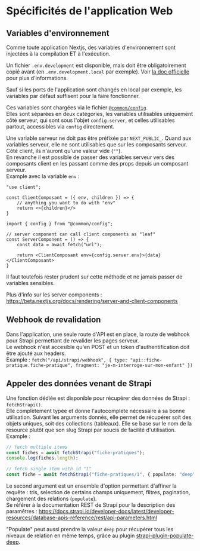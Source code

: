 # Spécificités de l'application Web

## Variables d'environnement
Comme toute application Nextjs, des variables d'environnement sont injectées à la compilation ET à l'exécution.

Un fichier `.env.development` est disponible, mais doit être obligatoirement copié avant (en `.env.development.local` par exemple). Voir [la doc officielle](https://nextjs.org/docs/basic-features/environment-variables) pour plus d'informations.

Sauf si les ports de l'application sont changés en local par exemple, les variables par défaut suffisent pour la faire fonctionner.

Ces variables sont chargées via le fichier [`@common/config`](../apps/web/src/common/config/index.ts).  
Elles sont séparées en deux catégories, les variables utilisables uniquement côté serveur, qui sont sous l'objet `config.server`, et celles utilisables partout, accessibles via `config` directement.

Une variable serveur ne doit pas être préfixée par `NEXT_PUBLIC_`. Quand aux variables serveur, elle ne sont utilisables que sur les composants serveur. Côté client, ils n'auront qu'une valeur vide (`""`).  
En revanche il est possible de passer des variables serveur vers des composants client en les passant comme des props depuis un composant serveur.  
Example avec la variable `env` :
```tsx
"use client";

const ClientComposant = ({ env, children }) => {
    // anything you want to do with "env"
    return <>{children}</>
}
```

```tsx
import { config } from "@common/config";

// server component can call client components as "leaf"
const ServerComponent = () => {
    const data = await fetch("url");

    return <ClientComposant env={config.server.env}>{data}</ClientComposant>
}
```

Il faut toutefois rester prudent sur cette méthode et ne jamais passer de variables sensibles.

Plus d'info sur les server components : https://beta.nextjs.org/docs/rendering/server-and-client-components

## Webhook de revalidation
Dans l'application, une seule route d'API est en place, la route de webhook pour Strapi permettant de revalider les pages serveur.  
Le webhook n'est accesible qu'en POST et un token d'authentification doit être ajouté aux headers.  
Example : `fetch("/api/strapi/webhook", { type: "api::fiche-pratique.fiche-pratique", fragment: "je-m-interroge-sur-mon-enfant" })`

## Appeler des données venant de Strapi
Une fonction dédiée est disponible pour récupérer des données de Strapi : `fetchStrapi()`.  
Elle complètement typée et donne l'autocomplete nécessaire à sa bonne utilisation. Suivant les arguments donnés, elle permet de récupérer soit des objets uniques, soit des collections (tableaux). Elle se base sur le nom de la resource plutôt que son slug Strapi par soucis de facilité d'utilisation.  
Example :
```ts
// fetch multiple items
const fiches = await fetchStrapi("fiche-pratiques");
console.log(fiches.length);

// fetch single item with id "1"
const fiche = await fetchStrapi("fiche-pratiques/1", { populate: "deep" });
```

Le second argument est un ensemble d'option permettant d'affiner la requête : tris, selection de certains champs uniquement, filtres, pagination, chargement des relations (`populate`).  
Se référer à la documentation REST de Strapi pour la description des paramêtres : https://docs.strapi.io/developer-docs/latest/developer-resources/database-apis-reference/rest/api-parameters.html

"Populate" peut aussi prendre la valeur `deep` pour récupérer tous les niveaux de relation en même temps, grâce au plugin [strapi-plugin-populate-deep](https://github.com/Barelydead/strapi-plugin-populate-deep).
